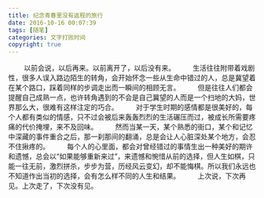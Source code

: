 ```yaml
---
title: 纪念青春里没有返程的旅行
date: 2016-10-16 00:07:39
tags: [随笔]
categories: 文字打败时间
copyright: true
---
```

　　 以前会说，以后再来。以前离开了，以后没有来。
　　 生活往往附带着戏剧性，很多人误入路边陌生的转角，会开始怀念一些从生命中错过的人，总是冀望着在某个路口，踩着同样的步调走出而一瞬间的相顾无言。 
　　 但是往往人们都会提醒自己成熟一点，也许转角遇到的不会是自己冀望的人而是一个扫地的大妈，世界那么大，很难有这样注定的巧合。<!--more-->
　　 对于学生时期的感情都是很美好的，每个人都有类似的情感，只不过会被后来轰轰烈烈的生活碾压而过，被成长所需要疼痛的代价掩埋，来不及回味。
　　 然而当某一天，某个熟悉的街口，某个和记忆中深藏的事件重合之后，那一刹那间的翻涌，总是会让人心脏深处某个地方，会忍不住揪疼的。
　　 每个人的心里面，都会对曾经错过的事情生出一种美好的期许和遗憾，总会以“如果能够重新来过”，来遗憾和惋惜从前的选择，但人生如棋，只能一往无前，激烈拼杀，步步为营，历经风云变幻，却不能悔棋。所以我们永远也不知道作出当初的选择，会有怎么样不同的人生和结果。
　　 上次说，下次再见。上次走了，下次没有见。
